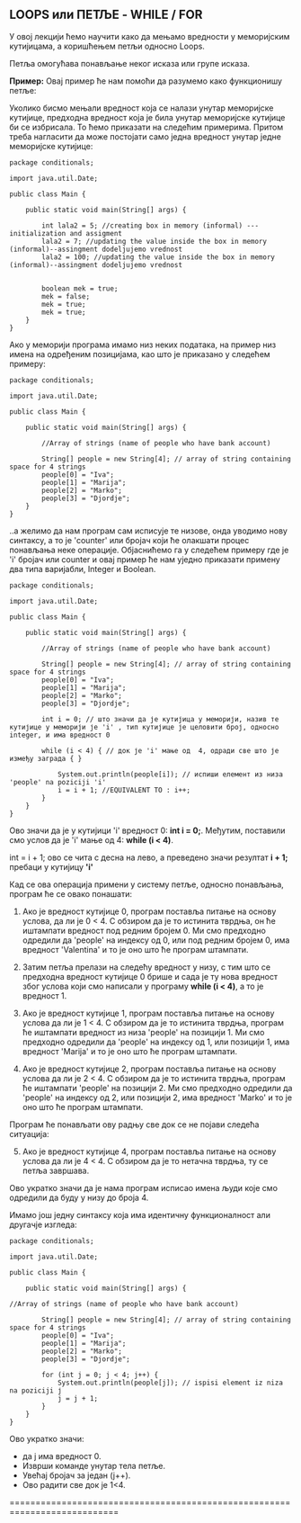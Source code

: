 ## LOOPS или ПЕТЉЕ - WHILE / FOR


У овој лекцији ћемо научити како да мењамо вредности у меморијским кутијицама, а коришћењем петљи односно Loops.

Петља омогућава понављање неког исказа или групе исказа. 


**Пример:** Овај пример ће нам помоћи да разумемо како функционишу петље:


Уколико бисмо мењали вредност која се налази унутар меморијске кутијице, предходна вредност која је била унутар меморијске кутијице би се избрисала. To ћемо приказати на следећим примерима. Притом треба нагласити да може постојати само једна вредност унутар једне меморијске кутијице: 


```
package conditionals;

import java.util.Date;

public class Main {

	public static void main(String[] args) {
		
		int lala2 = 5; //creating box in memory (informal) ---initialization and assigment
		lala2 = 7; //updating the value inside the box in memory (informal)--assingment dodeljujemo vrednost
		lala2 = 100; //updating the value inside the box in memory (informal)--assingment dodeljujemo vrednost
		
		
		boolean mek = true;
		mek = false;
		mek = true;
		mek = true;
	}
}
```


Ако у меморији програма имамо низ неких података, на пример низ имена на одређеним позицијама, као што је приказано у следећем примеру: 

```
package conditionals;

import java.util.Date;

public class Main {

	public static void main(String[] args) {

		//Array of strings (name of people who have bank account)
				
		String[] people = new String[4]; // array of string containing space for 4 strings
		people[0] = "Iva";
		people[1] = "Marija";
		people[2] = "Marko";
		people[3] = "Djordje";
	}
}
```

..а желимо да нам програм сам исписује те низове, онда уводимо нову синтаксу, а то је 'counter' или бројач који ће олакшати процес понављања неке операције. Објаснићемо га у следећем примеру где је 'i' бројач или counter и овај пример ће нам уједно приказати примену  два типа варијабли, Integer и Boolean.


```
package conditionals;

import java.util.Date;

public class Main {

	public static void main(String[] args) {

		//Array of strings (name of people who have bank account)
				
		String[] people = new String[4]; // array of string containing space for 4 strings
		people[0] = "Iva";
		people[1] = "Marija";
		people[2] = "Marko";
		people[3] = "Djordje";

		int i = 0; // што значи да је кутијица у меморији, назив те кутијице у меморији је 'i' , тип кутијице је целовити број, односно integer, и има вредност 0 
		
		while (i < 4) { // док је 'i' мање од  4, одради све што је између заграда { }
			
			System.out.println(people[i]); // испиши елемент из низа 'people' na poziciji 'i'			
			i = i + 1; //EQUIVALENT TO : i++;
		}
	}
}
```

			
Ово значи да је у кутијици 'i' вредност 0: **int i = 0;**. Међутим, поставили смо услов да је 'i' мање од 4: **while (i < 4)**. 


int = i + 1; ово се чита с десна на лево, а преведено значи резултат **i + 1;** пребаци у кутијицу **'i'**

Кад се ова операција примени у систему петље, односно понављања, програм ће се овако понашати:

1. Ако је вредност кутијице 0, програм поставља питање на основу услова, да ли је 0 < 4. С обзиром да је то истинита тврдња, он ће иштампати вредност под редним бројем 0. Ми смо предходно одредили да 'people' на индексу од 0, или под редним бројем 0, има вредност 'Valentina' и то је оно што ће програм штампати.

2. Затим петља прелази на следећу вредност у низу, с тим што се предходна вредност кутијице 0 брише и сада је ту нова вредност због услова који смо написали у програму **while (i < 4)**, а то је вредност 1.

3. Ако је вредност кутијице 1, програм поставља питање на основу услова да ли је 1 < 4. С обзиром да је то истинита тврдња, програм ће иштампати вредност из низа 'people' на позицији 1. Ми смо предходно одредили  да 'people' на индексу од 1, или позицији 1, има вредност 'Marija' и то је оно што ће програм штампати.

4. Ако је вредност кутијице 2, програм поставља питање на основу услова да ли је 2 < 4. С обзиром да је то истинита тврдња, програм ће иштампати 'people' на позицији 2. Ми смо предходно одредили  да 'people' на индексу од 2, или позицији 2, има вредност 'Marko' и то је оно што ће програм штампати.

Програм ће понављати ову радњу све док се не појави следећа ситуација:

5. Ако је вредност кутијице 4, програм поставља питање на основу услова да ли је 4 < 4. С обзиром да је то нетачна тврдња, ту се петља завршава. 

Ово укратко значи да је нама програм исписао имена људи које смо одредили да буду у низу до броја 4. 



Имамо још једну синтаксу која има идентичну функционалност али другачје изгледа: 


```
package conditionals;

import java.util.Date;

public class Main {

	public static void main(String[] args) {

//Array of strings (name of people who have bank account)
				
		String[] people = new String[4]; // array of string containing space for 4 strings
		people[0] = "Iva";
		people[1] = "Marija";
		people[2] = "Marko";
		people[3] = "Djordje";

		for (int j = 0; j < 4; j++) {
			System.out.println(people[j]); // ispisi element iz niza na poziciji ј 
			j = j + 1;
		}
	}
}
```


Ово укратко значи:
- да ј има вредност 0.
- Изврши команде унутар тела петље.
- Увећај бројач за један (ј++). 
- Ово радити све док је 1<4.
				
===========================================================================
